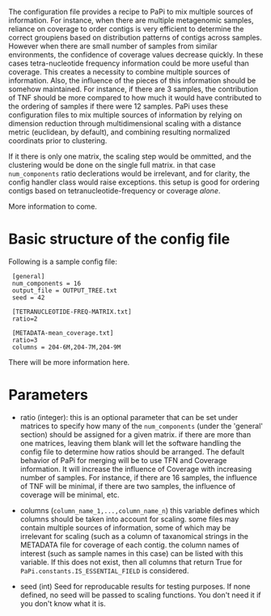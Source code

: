The configuration file provides a recipe to PaPi to mix multiple sources of information. For instance, when there are multiple metagenomic samples, reliance on coverage to order contigs is very efficient to determine the correct groupiens based on distribution patterns of contigs across samples. However when there are small number of samples from similar environments, the confidence of coverage values decrease quickly. In these cases tetra-nucleotide frequency information could be more useful than coverage. This creates a necessity to combine multiple sources of information. Also, the influence of the pieces of this information should be somehow maintained. For instance, if there are 3 samples, the contribution of TNF should be more compared to how much it would have contributed to the ordering of samples if there were 12 samples. PaPi uses these configuration files to mix multiple sources of information by relying on dimension reduction through multidimensional scaling with a distance metric (euclidean, by default), and combining resulting normalized coordinats prior to clustering.

If it there is only one matrix, the scaling step would be ommitted, and the clustering would be done on the single full matrix. in that case `num_components` ratio declerations would be irrelevant, and for clarity, the config handler class would raise exceptions. this setup is good for ordering contigs based on tetranucleotide-frequency or coverage *alone*. 

More information to come.

# Basic structure of the config file #

Following is a sample config file:

     [general]
     num_components = 16
     output_file = OUTPUT_TREE.txt
     seed = 42
     
     [TETRANUCLEOTIDE-FREQ-MATRIX.txt]
     ratio=2
     
     [METADATA-mean_coverage.txt]
     ratio=3
     columns = 204-6M,204-7M,204-9M

There will be more information here.


# Parameters #

* ratio (integer): this is an optional parameter that can be set under matrices to  specify how many of the `num_components` (under the 'general' section) should be assigned for a given matrix. if there are more than one matrices, leaving them blank will let the software handling the config file to determine how ratios should be arranged. The default behavior of PaPi for merging will be to use TFN and Coverage information. It will increase the influence of Coverage with increasing number of samples. For instance, if there are 16 samples, the influence of TNF will be minimal, if there are two samples, the influence of coverage will be minimal, etc.

* columns (`column_name_1,...,column_name_n`)  this variable defines which columns should be taken into account for scaling. some files may contain multiple sources of information, some of which may be irrelevant for scaling (such as a column of taxanomical strings in the METADATA file for coverage of each contig. the column names of interest (such as sample names in this case) can be listed with this variable. If this does not exist, then all columns that return True for `PaPi.constants.IS_ESSENTIAL_FIELD` is considered.  

* seed (int)  Seed for reproducable results for testing purposes. If none defined, no seed will be passed to scaling functions. You don't need it if you don't know what it is.   

